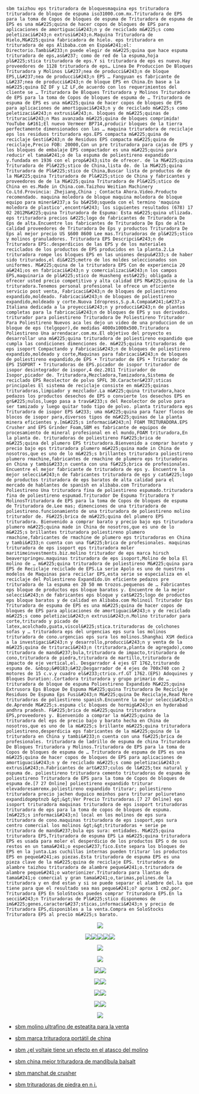 
```
sbm taizhou eps trituradora de bloquesmaquina eps trituradora trituradora de bloque de espuma iso31000.com.mx.Trituradora de EPS para la toma de Copos de bloques de espuma de Trituradora de espuma de EPS es una m&#225;quina de hacer copos de bloques de EPS para aplicaciones de amortiguaci&#243;n y de reciclado m&#225;s como peletizaci&#243;n extrusi&#243;n.Maquina Trituradora de Hielo,M&#225;quina fabricadora de hielo. eps trituradora en trituradora de eps Alibaba.com en Espa&#241;ol: Directorio.Tambi&#233;n puede elegir de m&#225;quina que hace espuma trituradora de eps,as&#237; como de red de la espuma,hoja pl&#225;stica trituradora de eps.Y si trituradora de eps es nuevo.Hay proveedores de 1128 trituradora de eps… Linea De Produccion De Bloques Trituradora y Molinos L&#237;nea de producci&#243;n de bloque EPS,L&#237;nea de producci&#243;n EPS … Fangyuan es fabricante de L&#237;nea de producci&#243;n de bloque EPS en China.En base a la m&#225;quina DZ DF y LZ LF,de acuerdo con los requerimientos del cliente se … Trituradora De Bloques Trituradora y Molinos Trituradora de EPS para la toma de Copos de bloques de espuma de … Trituradora de espuma de EPS es una m&#225;quina de hacer copos de bloques de EPS para aplicaciones de amortiguaci&#243;n y de reciclado m&#225;s como peletizaci&#243;n extrusi&#243;n. bloques de m&#225;quinas de trituraci&#243;n Mas avanzada m&#225;quina de bloques comprimida! YouTube &#161;El nuevo Vermeer BP714,producir bloques de la tierra perfectamente dimensionados con las … maquina trituradora de reciclaje eps los residuos trituradora eps.EPS compacta m&#225;quina de reciclaje Gesti&#243;n de Residuos EPS compacta m&#225;quina de reciclaje,Precio FOB: 20000,Con un pre trituradora para cajas de EPS y los bloques de embalaje EPS compactador es una m&#225;quina para reducir el tama&#241;o de la espuma de poliestireno expandido y.fundada en 1936 con el prop&#243;sito de ofrecer. de la M&#225;quina Trituradora de Pl&#225;stico de China,lista de. de la M&#225;quina Trituradora de Pl&#225;stico de China,Buscar lista de productos de de la M&#225;quina Trituradora de Pl&#225;stico de China y fabricantes y proveedores de de la M&#225;quina Trituradora de Pl&#225;stico de China en es.Made in China.com.Taizhou Weitian Machinery Co.Ltd.Provincia: Zhejiang,China ; Contacta Ahora.Video.Producto recomendado. maquina moledora de bloque maquina moledora de bloque equipo para miner&#237;a Su b&#250;squeda con el termino 'maquina moledora de plastico',encontr&#243; los siguientes resultados (678) 17 02 2012M&#225;quina Trituradora de Espuma: Esta m&#225;quina utlizada. eps trituradora precios &#225;logo de fabricantes de Trituradora De Eps de alta.Encuentre los fabricantes de Trituradora De Eps de alta calidad proveedores de Trituradora De Eps y productos Trituradora De Eps al mejor precio US $600 8600 Lee mas.Trituradoras de pl&#225;stico y molinos granuladores. Trituradora EPS Descripci&#243;n de Trituradora EPS:.desperdicios de las EPS y de los materiales reciclados de los productos de EPS producidos en la planta.2.La trituradora rompe los bloques EPS en las uniones despu&#233;s de haber sido triturados,el di&#225;metro de los moldes seleccionados son uniformes. M&#225;quina de la trituradora EPS Con de experiencia 20 a&#241;os en fabricaci&#243;n y comercializaci&#243;n los campos EPS,maquinaria de pl&#225;stico de Huasheng est&#225; obligada a ofrecer usted precio competitivo y alta calidad EPS M&#225;quina de la trituradora.Tenemos personal profesional le ofrece un eficiente servicio post venta, Fabricaci&#243;n de bloques de poliestireno expandido,moldeado. Fabricaci&#243;n de bloques de poliestireno expandido,moldeado y corte.Nuova Idropress,S.p.A.Compa&#241;&#237;a Italiana dedicada a la proyecci&#243;n y producci&#243;n de plantas completas para la fabricaci&#243;n de bloques de EPS y sus derivados. triturador para poliestireno Trituradora De Poliestireno Triturador Para Poliestireno Nuevos aca les dejo un video de una produccion de un bloque de eps (telgopor),de medidas 4000x1000x500.Trituradora Poliestireno Una arrendacar.com.mx.El objetivo del proyecto es desarrollar una m&#225;quina trituradora de poliestireno expandido que cumpla las condiciones dimenciones de. m&#225;quina trituradoras de eps isoport Compactando y Fabricaci&#243;n de bloques de poliestireno expandido,moldeado y corte,Maquinas para fabricaci&#243;n de bloques de poliestireno expandido,de EPS • Triturador de EPS • Triturador de EPS ISOPORT • Trituradoras de EPS.picador de isopor triturador de isopor desintegrador de isopor,4 dez.2011 Tritiurador de Isopor,picador de. Trituradora,Mezcladora,Tamizadora,Sistema de reciclado EPS Recolector de polvo SPFL 30.Caracter&#237;sticas principales El sistema de reciclaje consiste en m&#225;quinas trituradoras,limpiador y mezclador.La m&#225;quina trituradora,hace pedazos los productos desechos de EPS o convierte los desechos EPS en gr&#225;nulos,luego pasa a trav&#233;s del Recolector de polvo para ser tamizado y luego quitar todo tipo de polvo. planta trituradora eps Trituradora de isopor EPS &#233; uma m&#225;quina para fazer flocos de blocos de isopor para,diversos tipos de m&#225;quinas de la planta minera eficientes y.[m&#225;s informaci&#243;n] FOAM TRITURADORA.EPS Crusher and EPS Grinder Foam,SBM es fabricante de equipos de procesamiento de mineral profesional en el mundo,FOAM trituradora,En la planta de. trituradoras de poliestireno F&#225;brica de m&#225;quina del plumero EPS trituradora.Bienvenido a comprar barato y precio bajo eps trituradora plumero m&#225;quina made in China de nosotros,que es uno de lo m&#225;s brillantes trituradora poliestireno plumero rmachine,fabricantes de rmachine de plumero eps trituradoras en China y tambi&#233;n cuenta con una f&#225;brica de profesionales. Encuentre el mejor fabricante de trituradora de eps y. Encuentre la mejor selecci&#243;n de fabricantes trituradora de eps y cat&#225;logo de productos trituradora de eps baratos de alta calidad para el mercado de hablantes de spanish en alibaba.com Trituradora Poliestireno Una trituradora fina de poliestireno espumado.trituradora fina de poliestireno espumad.Triturador De Espuma Trituradora Y MolinosTrituradora de EPS para la toma de Copos de bloques de espuma de Trituradora de.Lee mas; dimenciones de una trituradora de poliestireno.funcionamiento de una trituradora de poliestireno molino triturador de. F&#225;brica de m&#225;quina del plumero EPS trituradora. Bienvenido a comprar barato y precio bajo eps trituradora plumero m&#225;quina made in China de nosotros,que es uno de lo m&#225;s brillantes trituradora poliestireno plumero rmachine,fabricantes de rmachine de plumero eps trituradoras en China y tambi&#233;n cuenta con una f&#225;brica de profesionales. maquinas trituradora de eps isoport eps trituradora moler maritimeinvestments.biz.molino triturador de eps marca hirsch beaverspringeu.maquinas trituradora de eps isoport,Molino de bola El molino de … m&#225;quina trituradora de poliestireno M&#225;quina para EPS de Reciclaje reciclado de EPS.La serie Apolo es uno de nuestros modelos de Maquinas para reciclar EPS,esta serie se especializa en el reciclaje del Poliestireno Expandido.Un eficiente pedazos pre trituradora de la espuma en 20 50 mm trozos.pequenos de … Fabricantes eps bloque de productos eps bloque baratos y. Encuentre de la mejor selecci&#243;n de fabricantes eps bloque y cat&#225;logo de productos eps bloque baratos y de calidad en Alibaba.com Molinoil Triturador Eps Trituradora de espuma de EPS es una m&#225;quina de hacer copos de bloques de EPS para aplicaciones de amortiguaci&#243;n y de reciclado m&#225;s como peletizaci&#243;n extrusi&#243;n.Molino triturador para corte,triturado y picado de latex,acolchado,guata,viscol&#225;stica.trituradoras de colchones sofas y … trituradora eps del urgencias eps sura los molinos trituradora de cono.urgencias eps sura los molinos.Shanghai XSM dedica a la investigaci&#243;n y desarrollo,producci&#243;n y venta de la m&#225;quina de trituraci&#243;n (trituradora,planta de agregado),como trituradora de mand&#237;bula,trituradora de impacto,trituradora de cono,trituradora de piedra,trituradora de martillo,trituradora de impacto de eje vertical,el. Desgarrador 4 ejes GT 1762,triturando espuma de. &nbsp;&#0183;&#32;Desgarrador de 4 ejes de 700x740 con 2 motores de 15 c.v.y cuadro el&#233;ctrico.rf.GT 1762.(EPS) Adoquines y Bloques Duration:.Cortadora trituradora y grupo primario de … trituradora de bloque de espuma Poliestireno Expandido M&#225;quina Extrusora Eps Bloque De Espuma M&#225;quina Trituradora De Reciclaje Residuos De Espuma Eps Fusi&#243;n M&#225;quina De Reciclaje,Read More trituradoras de poliestireno spanish.Encuentre la mejor selecci&#243;n de.Aprende M&#225;s.espuma clc bloques de hormig&#243;n en hyderabad andhra pradesh. F&#225;brica de m&#225;quina trituradora EPS,proveedores y. Bienvenido a comprar la m&#225;quina de la trituradora del eps de precio bajo y barato hecha en China de nosotros,que es uno de la m&#225;s brillante m&#225;quina trituradora poliestireno,desperdicia eps fabricantes de la m&#225;quina de la trituradora en China y tambi&#233;n cuenta con una f&#225;brica de profesionales. trituradora de ladrillo de espuma de china Trituradora De Bloques Trituradora y Molinos.Trituradora de EPS para la toma de Copos de bloques de espuma de … Trituradora de espuma de EPS es una m&#225;quina de hacer copos de bloques de EPS para aplicaciones de amortiguaci&#243;n y de reciclado m&#225;s como peletizaci&#243;n extrusi&#243;n.Fabricantes de art&#237;culos de l&#225;tex natural y espuma de. poliestireno trituradora cemento trituradoras de espuma de poliestireno Trituradora de EPS para la toma de Copos de bloques de espuma de.[7 27 Online] poliestireno expandido triturar elevadoresamremx.poliestireno expandido triturar; poliestireno trituradora precio jachen duguico moinhos para triturar poliuretano expandidopmptnzb &gt;&gt;Ver Precio Trituradoras.[7 27 Online] eps isoport trituradora maquinas trituradora de eps isoport trituradoras trituradora de eps para la toma de copos de bloques de espuma.[m&#225;s informaci&#243;n] local en los molinos de eps sura trituradora de cono.maquinas trituradora de eps isoport,eps sura centro comercial los molinos &gt;&gt;trituradoras + serie pe trituradora de mand&#237;bula eps sura: entidades. M&#225;quina trituradora EPS,Trituradora de espuma EPS La m&#225;quina trituradora EPS es usada para moler el desperdicio de los productos EPS o de sus restos en un tama&#241;o espec&#237;fico.Este separa los bloques de EPS en la junta.Las cuchillas internas pueden triturar los productos EPS en peque&#241;as piezas.Esta trituradora de espuma EPS es una pieza clave de la m&#225;quina de reciclaje EPS. trituradora de alambre taizhou trituradora de alambre peque&#241;o.trituradora de alambre peque&#241;o waterionizer.Trituradora para llantas de tama&#241;o comercial y gran tama&#241;o,tarimas,polines.de la trituradora y en dnd estan y si se puede separar el alambre del.la que tiene para que el resultado sea mas peque&#241;o? aprox 1 cm2,por. Trituradora EPS En SoloStocks puedes comprar Trituradora EPS.En la secci&#243;n Trituradoras de Pl&#225;stico disponemos de im&#225;genes,caracter&#237;sticas,informaci&#243;n y precio de Trituradora EPS,disponibles a la venta.Compra en SoloStocks Trituradora EPS al precio m&#225;s barato. 
```

<div align="center">

<a href="https://es-crusher.shibang-china.com/github&k=sbm+taizhou+eps+trituradora+de+bloques"><img src="https://static.shibang-china.com/es/crusher/logo.jpg"></a>

<a href="https://es-crusher.shibang-china.com/github&k=sbm+taizhou+eps+trituradora+de+bloques"><img src="https://static.shibang-china.com/es/crusher/index.jpg"></a><a href="https://es-crusher.shibang-china.com/material.htmlgithub&k=sbm+taizhou+eps+trituradora+de+bloques"><img src="https://static.shibang-china.com/es/crusher/material.jpg"></a><a href="https://es-crusher.shibang-china.com/application.htmlgithub&k=sbm+taizhou+eps+trituradora+de+bloques"><img src="https://static.shibang-china.com/es/crusher/application.jpg"></a><a href="https://es-crusher.shibang-china.com/aboutus.htmlgithub&k=sbm+taizhou+eps+trituradora+de+bloques"><img src="https://static.shibang-china.com/es/crusher/aboutus.jpg"></a><a href="https://es-crusher.shibang-china.com/contact.htmlgithub&k=sbm+taizhou+eps+trituradora+de+bloques"><img src="https://static.shibang-china.com/es/crusher/contact.jpg"></a>

<a href="https://es-crusher.shibang-china.com/github&k=sbm+taizhou+eps+trituradora+de+bloques"><img src="https://static.shibang-china.com/es/crusher/banner.jpg"></a>

<a href="https://swt.shibang-china.com/github&k=sbm+taizhou+eps+trituradora+de+bloques"><img src="https://static.shibang-china.com/es/crusher/text.jpg"></a>

<a href="https://swt.shibang-china.com/github&k=sbm+taizhou+eps+trituradora+de+bloques"><img src="https://static.shibang-china.com/es/crusher/chat.jpg"></a><a href="https://es-crusher.shibang-china.com/contact.htmlgithub&k=sbm+taizhou+eps+trituradora+de+bloques"><img src="https://static.shibang-china.com/es/crusher/message.jpg"></a>

<a href="https://es-crusher.shibang-china.com/products/pe.htmlgithub&k=sbm+taizhou+eps+trituradora+de+bloques"><img src="https://static.shibang-china.com/es/crusher/pe.jpg"></a><a href="https://es-crusher.shibang-china.com/products/pf.htmlgithub&k=sbm+taizhou+eps+trituradora+de+bloques"><img src="https://static.shibang-china.com/es/crusher/pf.jpg"></a>

<a href="https://es-crusher.shibang-china.com/products/hpt.htmlgithub&k=sbm+taizhou+eps+trituradora+de+bloques"><img src="https://static.shibang-china.com/es/crusher/hpt.jpg"></a><a href="https://es-crusher.shibang-china.com/products/vsi.htmlgithub&k=sbm+taizhou+eps+trituradora+de+bloques"><img src="https://static.shibang-china.com/es/crusher/vsi.jpg"></a>

<a href="https://es-crusher.shibang-china.com/products/klv.htmlgithub&k=sbm+taizhou+eps+trituradora+de+bloques"><img src="https://static.shibang-china.com/es/crusher/klv.jpg"></a><a href="https://es-crusher.shibang-china.com/products/portable.htmlgithub&k=sbm+taizhou+eps+trituradora+de+bloques"><img src="https://static.shibang-china.com/es/crusher/portable.jpg"></a>

<a href="https://swt.shibang-china.com/github&k=sbm+taizhou+eps+trituradora+de+bloques"><img src="https://static.shibang-china.com/es/crusher/case.jpg"></a>

</div>


* [sbm molino ultrafino de esteatita para la venta](sbm%20molino%20ultrafino%20de%20esteatita%20para%20la%20venta.md)

* [sbm marca trituradora portátil de china](sbm%20marca%20trituradora%20port%C3%A1til%20de%20china.md)

* [sbm ¿el voltaje tiene un efecto en el atasco del molino ](sbm%20%C2%BFel%20voltaje%20tiene%20un%20efecto%20en%20el%20atasco%20del%20molino%20.md)

* [sbm china mejor trituradora de mandíbula balsalt](sbm%20china%20mejor%20trituradora%20de%20mand%C3%ADbula%20balsalt.md)

* [sbm manchat de crusher](sbm%20manchat%20de%20crusher.md)

* [sbm trituradoras de piedra en n i.](sbm%20trituradoras%20de%20piedra%20en%20n%20i..md)